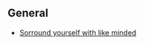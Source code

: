 

## General

- [Sorround yourself with like minded](https://www.reddit.com/r/socialskills/comments/7vv24k/how_to_surround_yourself_with_like_minded/)